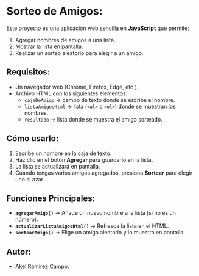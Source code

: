 # Sorteo de Amigos:

Este proyecto es una aplicación web sencilla en **JavaScript** que permite:

1. Agregar nombres de amigos a una lista.  
2. Mostrar la lista en pantalla.  
3. Realizar un sorteo aleatorio para elegir a un amigo.  

## Requisitos:
- Un navegador web (Chrome, Firefox, Edge, etc.).  
- Archivo HTML con los siguientes elementos:  
  - `cajaDeAmigo` → campo de texto donde se escribe el nombre.  
  - `listaAmigosHtml` → lista (`<ul>` o `<ol>`) donde se muestran los nombres.  
  - `resultado` → lista donde se muestra el amigo sorteado.  

## Cómo usarlo:
1. Escribe un nombre en la caja de texto.  
2. Haz clic en el botón **Agregar** para guardarlo en la lista.  
3. La lista se actualizará en pantalla.  
4. Cuando tengas varios amigos agregados, presiona **Sortear** para elegir uno al azar. 

## Funciones Principales:
- **`agregarAmigo()`** → Añade un nuevo nombre a la lista (si no es un número).  
- **`actualizarListaAmigosHtml()`** → Refresca la lista en el HTML.  
- **`sortearAmigo()`** → Elige un amigo aleatorio y lo muestra en pantalla.

## Autor:
- Akel Ramirez Campo.
